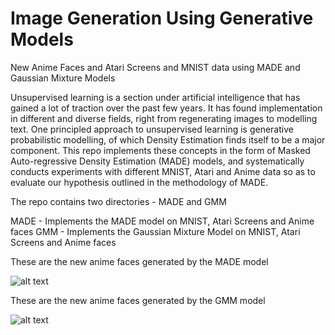 # Image Generation Using Generative Models
New Anime Faces and Atari Screens and MNIST data using MADE and Gaussian Mixture Models

Unsupervised learning is a section under artificial intelligence that has gained a lot of traction over the past few years. It has found implementation in different and diverse fields, right from regenerating images to modelling text. One principled approach to unsupervised learning is generative probabilistic modelling, of which Density Estimation finds itself to be a major component. This repo implements these concepts in the form of Masked Auto-regressive Density Estimation (MADE) models, and systematically conducts experiments with different MNIST, Atari and Anime data so as to evaluate our hypothesis outlined in the methodology of MADE.

The repo contains two directories - MADE and GMM 

MADE - Implements the MADE model on MNIST, Atari Screens and Anime faces
GMM - Implements the Gaussian Mixture Model on MNIST, Atari Screens and Anime faces

These are the new anime faces generated by the MADE model 

![alt text](https://github.com/rogengeo/ImageGeneration/blob/master/Anime_Faces_MADE.png)

These are the new anime faces generated by the GMM model 

![alt text](https://github.com/rogengeo/ImageGeneration/blob/master/Anime_Faces_GMM.png)



